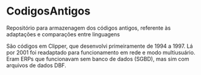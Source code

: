 # CodigosAntigos
Repositório para armazenagem dos códigos antigos, referente às adaptações e comparações entre linguagens

São códigos em Clipper, que desenvolvi primeiramente de 1994 a 1997. Lá por 2001 foi readaptado para funcionamento em rede e modo multiusuário. Eram ERPs que funcionavam sem banco de dados (SGBD), mas sim com arquivos de dados DBF. 
